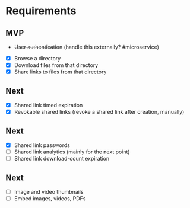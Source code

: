 # Requirements

## MVP

- ~~User authentication~~ (handle this externally? #microservice)
- [x] Browse a directory
- [x] Download files from that directory
- [x] Share links to files from that directory

## Next

- [x] Shared link timed expiration
- [x] Revokable shared links (revoke a shared link after creation, manually)

## Next

- [x] Shared link passwords
- [ ] Shared link analytics (mainly for the next point)
- [ ] Shared link download-count expiration

## Next

- [ ] Image and video thumbnails
- [ ] Embed images, videos, PDFs
